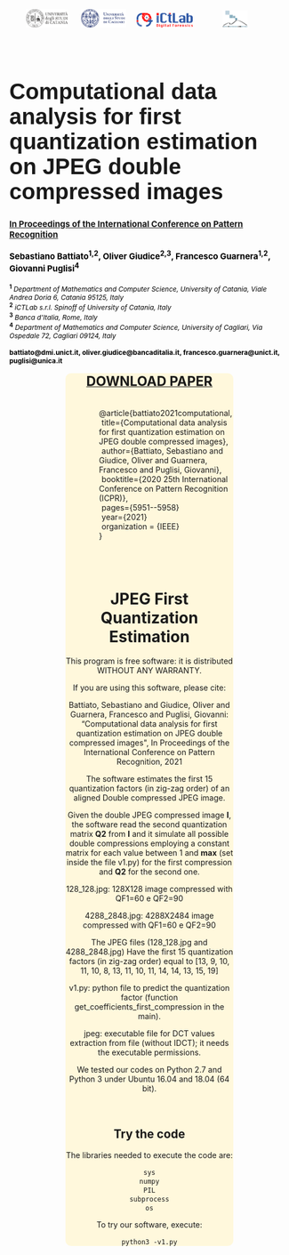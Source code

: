 <div style="text-align:center">
<a href="http://www.dmi.unict.it/"><img src="img/unict.png" width="15%" hspace="5" target="_blank"></a>
<a style="margin-left:2%" href="http://www.unica.it/"><img src="img/unica.png" width="16%" hspace="5" target="_blank"></a>
<a style="margin-left:2%" href="https://www.ictlab.srl/"><img src="img/ictlab.png" width="20%" target="_blank"></a>
<a href="https://iplab.dmi.unict.it/"><img src="img/iplab.png" width="9%" hspace="50" target="_blank"></a>
</div>
<br><br>

<h1  style="font-family: Arial;  font-size: 40px;"><b>Computational data analysis for first quantization estimation on JPEG double compressed images</b></h1>

<div style="font-size:15px; color:black"><b><a href="https://www.micc.unifi.it/icpr2020/" target="_blank">In Proceedings of the International Conference on Pattern Recognition</a></b></div>
<br>

<div style="font-size:15px; color:black"><b>Sebastiano Battiato<sup>1,2</sup>, Oliver Giudice<sup>2,3</sup>, Francesco Guarnera<sup>1,2</sup>, Giovanni Puglisi<sup>4</sup></b></div>
<br>
<div style="font-size:12px; color:black"><sup><b>1</b></sup> <em>Department of Mathematics and Computer Science, University of Catania, Viale Andrea Doria 6, Catania 95125, Italy</em><br>
	<sup><b>2</b></sup> <em>iCTLab s.r.l. Spinoff of University of Catania, Italy</em><br>
	<sup><b>3</b></sup> <em>Banca d'Italia, Rome, Italy</em><br>
	<sup><b>4</b></sup> <em>Department of Mathematics and Computer Science, University of Cagliari, Via Ospedale 72, Cagliari 09124, Italy</em><br>
	<br>
	<b>battiato@dmi.unict.it, oliver.giudice@bancaditalia.it, francesco.guarnera@unict.it, puglisi@unica.it</b>
	<br><br>
</div>
<div style="text-align: center; background-color: cornsilk; border-radius: 10px;margin-left: 20%;margin-right: 20%;width: 60%">

<center>
<a href="https://ieeexplore.ieee.org/document/9412528"><font size="5px" ><b>DOWNLOAD PAPER</b></font></a>
</center>
<br><br>
<div style="text-align:left !important;margin-left:20%">
	@article{battiato2021computational,<br>
<span style="margin-left: 2%">title={Computational data analysis for first quantization estimation on JPEG double compressed images},</span><br>
<span style="margin-left: 2%">author={Battiato, Sebastiano and Giudice, Oliver and Guarnera, Francesco and Puglisi, Giovanni},</span><br>
<span style="margin-left: 2%">booktitle={2020 25th International Conference on Pattern Recognition (ICPR)},</span><br>
<span style="margin-left: 2%">pages={5951--5958}</span><br>
<span style="margin-left: 2%">year={2021}</span><br>
<span style="margin-left: 2%">organization = {IEEE}</span><br>
	}
</div>

<br><br>

# JPEG First Quantization Estimation 

This program is free software: it is distributed WITHOUT ANY WARRANTY.

If you are using this software, please cite:

Battiato, Sebastiano and Giudice, Oliver and Guarnera, Francesco and Puglisi, Giovanni:
“Computational data analysis for first quantization estimation on JPEG double compressed images",
In Proceedings of the International Conference on Pattern Recognition, 2021
    
The software estimates the first 15 quantization factors (in zig-zag order) of an aligned Double compressed JPEG image.

Given the double JPEG compressed image <b>I</b>, the software read the second quantization matrix <b>Q2</b> from <b>I</b> and it simulate all possible double compressions 
employing a constant matrix for each value between 1 and <b>max</b> (set inside the file v1.py) for the first compression and <b>Q2</b> for the second one.

128_128.jpg: 128X128 image compressed with QF1=60 e QF2=90

4288_2848.jpg: 4288X2484 image compressed with QF1=60 e QF2=90

The JPEG files (128_128.jpg and 4288_2848.jpg) Have the first 15 quantization factors (in zig-zag order) equal to [13, 9, 10, 11, 10, 8, 13, 11, 10, 11, 14, 14, 13, 15, 19]

v1.py: python file to predict the quantization factor (function get_coefficients_first_compression in the main).

jpeg: executable file for DCT values extraction from file (without IDCT); it needs the executable permissions.


We tested our codes on Python 2.7 and Python 3 under Ubuntu 16.04 and 18.04 (64 bit).

<br>

## Try the code

The libraries needed to execute the code are:
```
sys
numpy
PIL
subprocess
os
```



To try our software, execute:
```
python3 -v1.py
```





